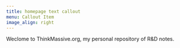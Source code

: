 ```yaml
---
title: homepage text callout
menu: Callout Item
image_align: right
---
```


Weclome to ThinkMassive.org, my personal repository of R&D notes.

